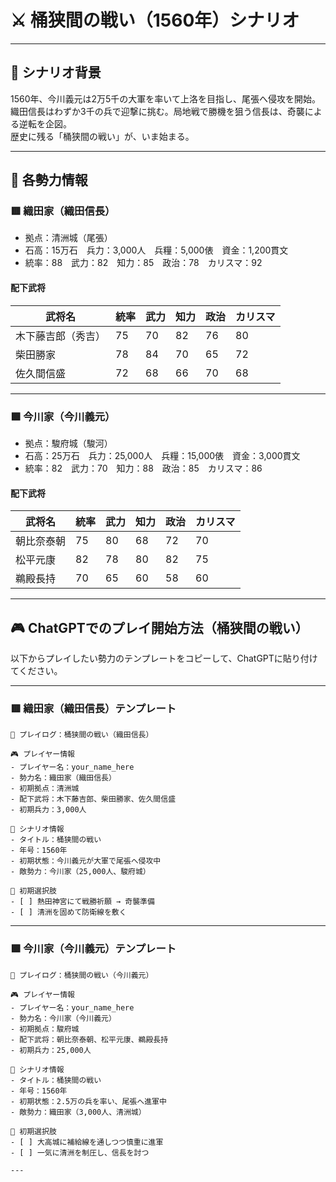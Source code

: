 # ⚔️ 桶狭間の戦い（1560年）シナリオ

---

## 📘 シナリオ背景

1560年、今川義元は2万5千の大軍を率いて上洛を目指し、尾張へ侵攻を開始。  
織田信長はわずか3千の兵で迎撃に挑む。局地戦で勝機を狙う信長は、奇襲による逆転を企図。  
歴史に残る「桶狭間の戦い」が、いま始まる。

---

## 🧠 各勢力情報

### 🟥 織田家（織田信長）

- 拠点：清洲城（尾張）
- 石高：15万石　兵力：3,000人　兵糧：5,000俵　資金：1,200貫文
- 統率：88　武力：82　知力：85　政治：78　カリスマ：92

#### 配下武将

| 武将名         | 統率 | 武力 | 知力 | 政治 | カリスマ |
|----------------|------|------|------|--------|-----------|
| 木下藤吉郎（秀吉） | 75   | 70   | 82   | 76   | 80        |
| 柴田勝家         | 78   | 84   | 70   | 65   | 72        |
| 佐久間信盛       | 72   | 68   | 66   | 70   | 68        |

---

### 🟩 今川家（今川義元）

- 拠点：駿府城（駿河）
- 石高：25万石　兵力：25,000人　兵糧：15,000俵　資金：3,000貫文
- 統率：82　武力：70　知力：88　政治：85　カリスマ：86

#### 配下武将

| 武将名     | 統率 | 武力 | 知力 | 政治 | カリスマ |
|------------|------|------|------|--------|-----------|
| 朝比奈泰朝 | 75   | 80   | 68   | 72   | 70        |
| 松平元康   | 82   | 78   | 80   | 82   | 75        |
| 鵜殿長持   | 70   | 65   | 60   | 58   | 60        |

---

## 🎮 ChatGPTでのプレイ開始方法（桶狭間の戦い）

以下からプレイしたい勢力のテンプレートをコピーして、ChatGPTに貼り付けてください。

---

### 🟥 織田家（織田信長）テンプレート

```
📝 プレイログ：桶狭間の戦い（織田信長）

🎮 プレイヤー情報
- プレイヤー名：your_name_here
- 勢力名：織田家（織田信長）
- 初期拠点：清洲城
- 配下武将：木下藤吉郎、柴田勝家、佐久間信盛
- 初期兵力：3,000人

📘 シナリオ情報
- タイトル：桶狭間の戦い
- 年号：1560年
- 初期状態：今川義元が大軍で尾張へ侵攻中
- 敵勢力：今川家（25,000人、駿府城）

🎯 初期選択肢
- [ ] 熱田神宮にて戦勝祈願 → 奇襲準備
- [ ] 清洲を固めて防衛線を敷く
```

---

### 🟩 今川家（今川義元）テンプレート

```
📝 プレイログ：桶狭間の戦い（今川義元）

🎮 プレイヤー情報
- プレイヤー名：your_name_here
- 勢力名：今川家（今川義元）
- 初期拠点：駿府城
- 配下武将：朝比奈泰朝、松平元康、鵜殿長持
- 初期兵力：25,000人

📘 シナリオ情報
- タイトル：桶狭間の戦い
- 年号：1560年
- 初期状態：2.5万の兵を率い、尾張へ進軍中
- 敵勢力：織田家（3,000人、清洲城）

🎯 初期選択肢
- [ ] 大高城に補給線を通しつつ慎重に進軍
- [ ] 一気に清洲を制圧し、信長を討つ

---

